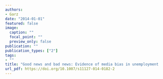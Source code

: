```yaml
---
authors:
- Garz
date: "2014-01-01"
featured: false
image:
  caption: ""
  focal_point: ""
  preview_only: false
publication: ""
publication_types: ["2"]
tags:
- ""
title: "Good news and bad news: Evidence of media bias in unemployment reports"
url_pdf: https://doi.org/10.1007/s11127-014-0182-2
---
```

